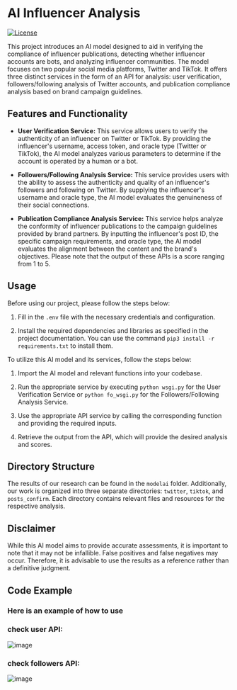 # AI Influencer Analysis

[![License](https://img.shields.io/badge/license-MIT-blue.svg)](LICENSE)

This project introduces an AI model designed to aid in verifying the compliance of influencer publications, detecting whether influencer accounts are bots, and analyzing influencer communities. The model focuses on two popular social media platforms, Twitter and TikTok. It offers three distinct services in the form of an API for analysis: user verification, followers/following analysis of Twitter accounts, and publication compliance analysis based on brand campaign guidelines.

## Features and Functionality

- **User Verification Service:** This service allows users to verify the authenticity of an influencer on Twitter or TikTok. By providing the influencer's username, access token, and oracle type (Twitter or TikTok), the AI model analyzes various parameters to determine if the account is operated by a human or a bot.

- **Followers/Following Analysis Service:** This service provides users with the ability to assess the authenticity and quality of an influencer's followers and following on Twitter. By supplying the influencer's username and oracle type, the AI model evaluates the genuineness of their social connections.

- **Publication Compliance Analysis Service:** This service helps analyze the conformity of influencer publications to the campaign guidelines provided by brand partners. By inputting the influencer's post ID, the specific campaign requirements, and oracle type, the AI model evaluates the alignment between the content and the brand's objectives. Please note that the output of these APIs is a score ranging from 1 to 5.

## Usage

Before using our project, please follow the steps below:

1. Fill in the `.env` file with the necessary credentials and configuration.

2. Install the required dependencies and libraries as specified in the project documentation. You can use the command `pip3 install -r requirements.txt` to install them.

To utilize this AI model and its services, follow the steps below:

1. Import the AI model and relevant functions into your codebase.

2. Run the appropriate service by executing `python wsgi.py` for the User Verification Service or `python fo_wsgi.py` for the Followers/Following Analysis Service.

3. Use the appropriate API service by calling the corresponding function and providing the required inputs.

4. Retrieve the output from the API, which will provide the desired analysis and scores.

## Directory Structure

The results of our research can be found in the `modelai` folder. Additionally, our work is organized into three separate directories: `twitter`, `tiktok`, and `posts_confirm`. Each directory contains relevant files and resources for the respective analysis.

## Disclaimer

While this AI model aims to provide accurate assessments, it is important to note that it may not be infallible. False positives and false negatives may occur. Therefore, it is advisable to use the results as a reference rather than a definitive judgment.

## Code Example

### Here is an example of how to use
### check user API:
![image](https://github.com/PFE2024/satt_ai/assets/96917892/b846a068-ada2-4a49-a78e-73fb34387d1e)
### check followers API:
![image](https://github.com/PFE2024/satt_ai/assets/96917892/f9090c8f-9832-488f-8cf2-20d6a62bd783)

